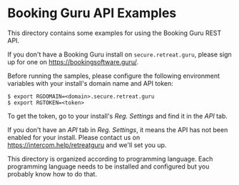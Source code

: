 Booking Guru API Examples
=========================

This directory contains some examples for using the Booking Guru REST API.

If you don't have a Booking Guru install on `secure.retreat.guru`, please sign up for one on https://bookingsoftware.guru/.

Before running the samples, please configure the following environment variables with your install's domain name and API token:

    $ export RGDOMAIN=<domain>.secure.retreat.guru
    $ export RGTOKEN=<token>

To get the token, go to your install's *Reg. Settings* and find it in the *API* tab.

If you don't have an *API* tab in *Reg. Settings*, it means the API has not been enabled for your install. Please contact us on https://intercom.help/retreatguru and we'll set you up.

This directory is organized according to programming language. Each programming language needs to be installed and configured but you probably know how to do that.
